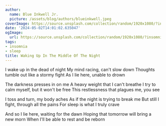 ```yaml
---
author:
  name: Blue Inkwell Jr.
  picture: /assets/blog/authors/blueinkwell.jpeg
coverImage: https://source.unsplash.com/collection/random/1920x1080/?insomnia
date: '2024-05-02T14:01:02.635047'
ogImage:
  url: https://source.unsplash.com/collection/random/1920x1080/?insomnia
tags:
- insomnia
- sleep
title: Waking Up In The Middle Of The Night
---
```


I wake up in the dead of night
My mind racing, can't slow down
Thoughts tumble out like a stormy fight
As I lie here, unable to drown

The darkness presses in on me
A heavy weight that I can't breathe
I try to calm myself, but it won't be free
This restlessness that plagues me, you see

I toss and turn, my body aches
As if the night is trying to break me
But still I fight, through all the pains
For sleep is what I truly crave

And so I lie here, waiting for the dawn
Hoping that tomorrow will bring a new morn
When I'll be able to rest and be reborn